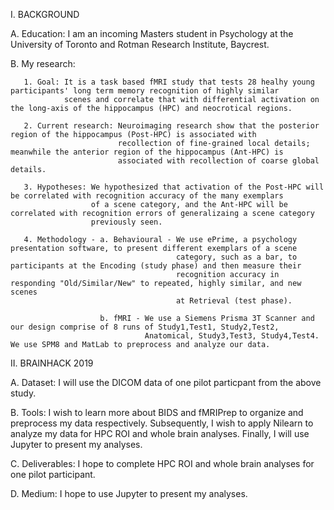 I. BACKGROUND
  
  A. Education: I am an incoming Masters student in Psychology at the University of Toronto and Rotman Research Institute, Baycrest. 
  
  B. My research: 
       
       1. Goal: It is a task based fMRI study that tests 28 healhy young participants' long term memory recognition of highly similar  
                scenes and correlate that with differential activation on the long-axis of the hippocampus (HPC) and neocrotical regions. 
       
       2. Current research: Neuroimaging research show that the posterior region of the hippocampus (Post-HPC) is associated with  
                            recollection of fine-grained local details; meanwhile the anterior region of the hippocampus (Ant-HPC) is 
                            associated with recollection of coarse global details.
 
       3. Hypotheses: We hypothesized that activation of the Post-HPC will be correlated with recognition accuracy of the many exemplars  
                      of a scene category, and the Ant-HPC will be correlated with recognition errors of generalizaing a scene category 
                      previously seen.
       
       4. Methodology - a. Behavioural - We use ePrime, a psychology presentation software, to present different exemplars of a scene 
                                         category, such as a bar, to participants at the Encoding (study phase) and then measure their   
                                         recognition accuracy in responding "Old/Similar/New" to repeated, highly similar, and new scenes  
                                         at Retrieval (test phase).

                        b. fMRI - We use a Siemens Prisma 3T Scanner and our design comprise of 8 runs of Study1,Test1, Study2,Test2, 
                                  Anatomical, Study3,Test3, Study4,Test4. We use SPM8 and MatLab to preprocess and analyze our data.
                                  
II. BRAINHACK 2019

  A. Dataset: I will use the DICOM data of one pilot particpant from the above study.

  B. Tools: I wish to learn more about BIDS and fMRIPrep to organize and preprocess my data respectively. Subsequently, I wish to apply 
            Nilearn to analyze my data for HPC ROI and whole brain analyses. Finally, I will use Jupyter to present my analyses.

  C. Deliverables: I hope to complete HPC ROI and whole brain analyses for one pilot participant.
  
  D. Medium: I hope to use Jupyter to present my analyses.
